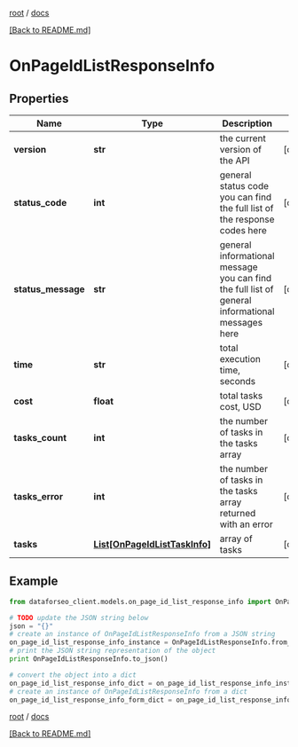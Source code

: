 [root](./../ "root") / [docs](./ "docs")

[[Back to README.md]](./../README.md "[Back to README.md]")

# OnPageIdListResponseInfo

## Properties

Name | Type | Description | Notes
------------ | ------------- | ------------- | -------------
**version** | **str** | the current version of the API | [optional]
**status_code** | **int** | general status code you can find the full list of the response codes here | [optional]
**status_message** | **str** | general informational message you can find the full list of general informational messages here | [optional]
**time** | **str** | total execution time, seconds | [optional]
**cost** | **float** | total tasks cost, USD | [optional]
**tasks_count** | **int** | the number of tasks in the tasks array | [optional]
**tasks_error** | **int** | the number of tasks in the tasks array returned with an error | [optional]
**tasks** | [**List[OnPageIdListTaskInfo]**](OnPageIdListTaskInfo.md) | array of tasks | [optional]

## Example

```python
from dataforseo_client.models.on_page_id_list_response_info import OnPageIdListResponseInfo

# TODO update the JSON string below
json = "{}"
# create an instance of OnPageIdListResponseInfo from a JSON string
on_page_id_list_response_info_instance = OnPageIdListResponseInfo.from_json(json)
# print the JSON string representation of the object
print OnPageIdListResponseInfo.to_json()

# convert the object into a dict
on_page_id_list_response_info_dict = on_page_id_list_response_info_instance.to_dict()
# create an instance of OnPageIdListResponseInfo from a dict
on_page_id_list_response_info_form_dict = on_page_id_list_response_info.from_dict(on_page_id_list_response_info_dict)
```

  

[root](./../ "root") / [docs](./ "docs")

[[Back to README.md]](./../README.md "[Back to README.md]")